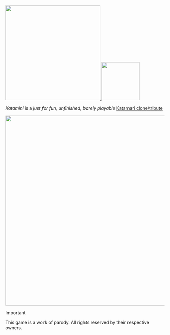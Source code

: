<a href="https://lmangani.github.io/katamini/" target="_blank">
  <img src="https://github.com/user-attachments/assets/b07839ee-57c9-4474-853a-d6841f2bc148" width=300 />
</a>
<a href="https://lmangani.github.io/katamini/" target="_blank">
  <img src="https://github.com/user-attachments/assets/88e48ff0-5d5c-41cc-80bb-21b95d9cfd4a" width=120 />
</a>

<br>

*Katamini* is a _just for fun, unfinished, barely playable_ [Katamari clone/tribute](https://archive.org/details/KatamariFortissimoDamacy/)


<!-- ![Katamini_demo-ezgif com-optimize](https://github.com/user-attachments/assets/0d210305-74e0-473b-96fa-d77987593c8e) -->

<img src="https://github.com/user-attachments/assets/c5fe2ad9-bfee-4e3e-b283-8768a11c2f6a" width=600 />

> [!IMPORTANT]  
> This game is a work of parody. All rights reserved by their respective owners.
